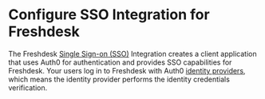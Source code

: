 # Configure SSO Integration for Freshdesk

The Freshdesk [Single Sign-on (SSO)](/sso) Integration creates a client application that uses Auth0 for authentication and provides SSO capabilities for Freshdesk. Your users log in to Freshdesk with Auth0 [identity providers](/identityproviders), which means the identity provider performs the identity credentials verification.
